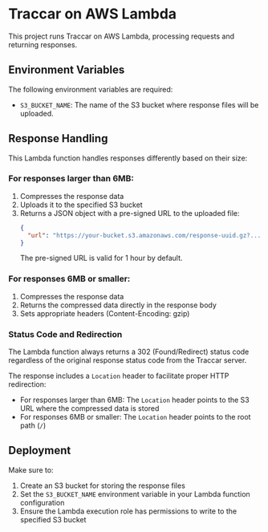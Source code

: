 # Traccar on AWS Lambda

This project runs Traccar on AWS Lambda, processing requests and returning responses.

## Environment Variables

The following environment variables are required:

- `S3_BUCKET_NAME`: The name of the S3 bucket where response files will be uploaded.

## Response Handling

This Lambda function handles responses differently based on their size:

### For responses larger than 6MB:
1. Compresses the response data
2. Uploads it to the specified S3 bucket
3. Returns a JSON object with a pre-signed URL to the uploaded file:
   ```json
   {
     "url": "https://your-bucket.s3.amazonaws.com/response-uuid.gz?..."
   }
   ```
   The pre-signed URL is valid for 1 hour by default.

### For responses 6MB or smaller:
1. Compresses the response data
2. Returns the compressed data directly in the response body
3. Sets appropriate headers (Content-Encoding: gzip)

### Status Code and Redirection
The Lambda function always returns a 302 (Found/Redirect) status code regardless of the original response status code from the Traccar server. 

The response includes a `Location` header to facilitate proper HTTP redirection:
- For responses larger than 6MB: The `Location` header points to the S3 URL where the compressed data is stored
- For responses 6MB or smaller: The `Location` header points to the root path (`/`)

## Deployment

Make sure to:
1. Create an S3 bucket for storing the response files
2. Set the `S3_BUCKET_NAME` environment variable in your Lambda function configuration
3. Ensure the Lambda execution role has permissions to write to the specified S3 bucket
